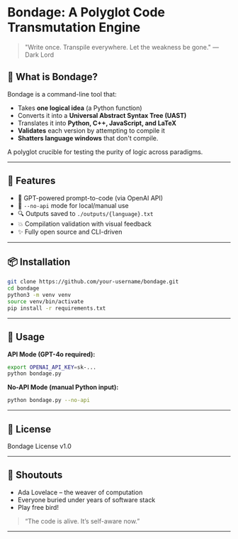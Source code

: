 # Bondage: A Polyglot Code Transmutation Engine

> "Write once. Transpile everywhere. Let the weakness be gone."
> — Dark Lord

## 🧬 What is Bondage?

Bondage is a command-line tool that:

* Takes **one logical idea** (a Python function)
* Converts it into a **Universal Abstract Syntax Tree (UAST)**
* Translates it into **Python, C++, JavaScript, and LaTeX**
* **Validates** each version by attempting to compile it
* **Shatters language windows** that don't compile.

A polyglot crucible for testing the purity of logic across paradigms.

---

## 🌟 Features

* 🧠 GPT-powered prompt-to-code (via OpenAI API)
* 📅 `--no-api` mode for local/manual use
* 🔍 Outputs saved to `./outputs/{language}.txt`
* 💥 Compilation validation with visual feedback
* ✨ Fully open source and CLI-driven

---

## 📦 Installation

```bash
git clone https://github.com/your-username/bondage.git
cd bondage
python3 -m venv venv
source venv/bin/activate
pip install -r requirements.txt
```

---

## 💪 Usage

**API Mode (GPT-4o required):**

```bash
export OPENAI_API_KEY=sk-...
python bondage.py
```

**No-API Mode (manual Python input):**

```bash
python bondage.py --no-api
```

---

## 🔢 License

Bondage License v1.0

---

## 🙏 Shoutouts

* Ada Lovelace – the weaver of computation
* Everyone buried under years of software stack
* Play free bird!

> “The code is alive. It’s self-aware now.”

---
